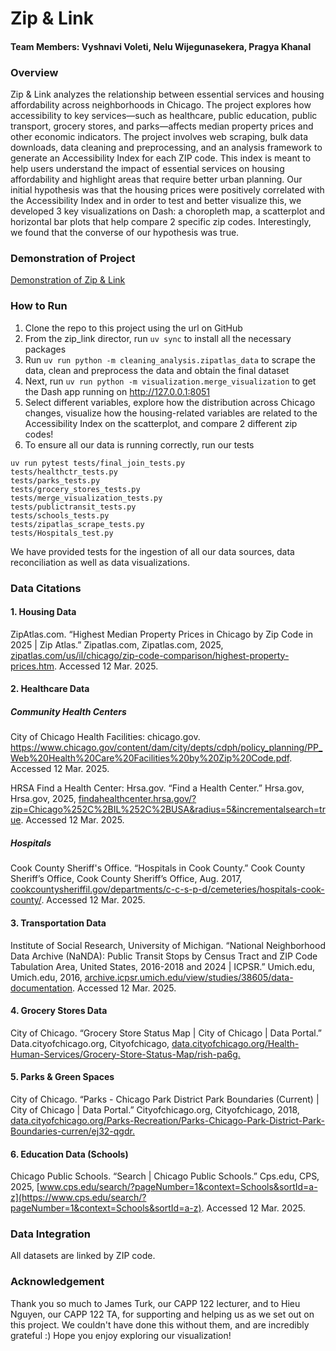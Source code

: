 # Zip & Link

#### Team Members: Vyshnavi Voleti, Nelu Wijegunasekera, Pragya Khanal

### Overview
Zip & Link analyzes the relationship between essential services and housing affordability across neighborhoods in Chicago. The project explores how accessibility to key services—such as healthcare, public education, public transport, grocery stores, and parks—affects median property prices and other economic indicators. The project involves web scraping, bulk data downloads, data cleaning and preprocessing, and an analysis framework to generate an Accessibility Index for each ZIP code. This index is meant to help users understand the impact of essential services on housing affordability and highlight areas that require better urban planning. Our initial hypothesis was that the housing prices were positively correlated with the Accessibility Index and in order to test and better visualize this, we developed 3 key visualizations on Dash: a choropleth map, a scatterplot and horizontal bar plots that help compare 2 specific zip codes. Interestingly, we found that the converse of our hypothesis was true. 

### Demonstration of Project

[Demonstration of Zip & Link](https://www.youtube.com/watch?v=O-PwBeorkRI&ab_channel=Vyshnavi)

### How to Run

1. Clone the repo to this project using the url on GitHub
2. From the zip_link director, run ```uv sync``` to install all the necessary packages 
3. Run ```uv run python -m cleaning_analysis.zipatlas_data``` to scrape the data, clean and preprocess the data and obtain the final dataset
4. Next, run ```uv run python -m visualization.merge_visualization``` to get the Dash app running on http://127.0.0.1:8051
5. Select different variables, explore how the distribution across Chicago changes, visualize how the housing-related variables are related to the Accessibility Index on the scatterplot, and compare 2 different zip codes!
6. To ensure all our data is running correctly, run our tests 
```
uv run pytest tests/final_join_tests.py 
tests/healthctr_tests.py 
tests/parks_tests.py 
tests/grocery_stores_tests.py 
tests/merge_visualization_tests.py 
tests/publictransit_tests.py 
tests/schools_tests.py 
tests/zipatlas_scrape_tests.py 
tests/Hospitals_test.py
```
We have provided tests for the ingestion of all our data sources, data reconciliation as well as data visualizations.

### Data Citations 

#### 1. Housing Data

ZipAtlas.com. “Highest Median Property Prices in Chicago by Zip Code in 2025 | Zip Atlas.” Zipatlas.com, Zipatlas.com, 2025, [zipatlas.com/us/il/chicago/zip-code-comparison/highest-property-prices.htm](https://zipatlas.com/us/il/chicago/zip-code-comparison/highest-property-prices.htm). Accessed 12 Mar. 2025.

#### 2. Healthcare Data

##### Community Health Centers
City of Chicago Health Facilities:
chicago.gov. https://www.chicago.gov/content/dam/city/depts/cdph/policy_planning/PP_Web%20Health%20Care%20Facilities%20by%20Zip%20Code.pdf. Accessed 12 Mar. 2025. 
 
HRSA Find a Health Center: 
Hrsa.gov. “Find a Health Center.” Hrsa.gov, Hrsa.gov, 2025, [findahealthcenter.hrsa.gov/?zip=Chicago%252C%2BIL%252C%2BUSA&radius=5&incrementalsearch=true](https://findahealthcenter.hrsa.gov/?zip=Chicago%252C%2BIL%252C%2BUSA&radius=5&incrementalsearch=true). Accessed 12 Mar. 2025. 

##### Hospitals
Cook County Sheriff's Office. “Hospitals in Cook County.” Cook County Sheriff’s Office, Cook County Sheriff’s Office, Aug. 2017, [cookcountysheriffil.gov/departments/c-c-s-p-d/cemeteries/hospitals-cook-county/](https://cookcountysheriffil.gov/departments/c-c-s-p-d/cemeteries/hospitals-cook-county/). Accessed 12 Mar. 2025. 

#### 3. Transportation Data
Institute of Social Research, University of Michigan. “National Neighborhood Data Archive (NaNDA): Public Transit Stops by Census Tract and ZIP Code Tabulation Area, United States, 2016-2018 and 2024 | ICPSR.” Umich.edu, Umich.edu, 2016, [archive.icpsr.umich.edu/view/studies/38605/data-documentation](https://archive.icpsr.umich.edu/view/studies/38605/data-documentation). Accessed 12 Mar. 2025.


#### 4. Grocery Stores Data
City of Chicago. “Grocery Store Status Map | City of Chicago | Data Portal.” Data.cityofchicago.org, Cityofchicago, [data.cityofchicago.org/Health-Human-Services/Grocery-Store-Status-Map/rish-pa6g.](https://data.cityofchicago.org/Health-Human-Services/Grocery-Store-Status-Map/rish-pa6g)

#### 5. Parks & Green Spaces
City of Chicago. “Parks - Chicago Park District Park Boundaries (Current) | City of Chicago | Data Portal.” Cityofchicago.org, Cityofchicago, 2018, [data.cityofchicago.org/Parks-Recreation/Parks-Chicago-Park-District-Park-Boundaries-curren/ej32-qgdr.](https://data.cityofchicago.org/Parks-Recreation/Parks-Chicago-Park-District-Park-Boundaries-curren/ej32-qgdr)

#### 6. Education Data (Schools)

Chicago Public Schools. “Search | Chicago Public Schools.” Cps.edu, CPS, 2025, [www.cps.edu/search/?pageNumber=1&context=Schools&sortId=a-z](https://www.cps.edu/search/?pageNumber=1&context=Schools&sortId=a-z). Accessed 12 Mar. 2025.

### Data Integration
All datasets are linked by ZIP code. 

### Acknowledgement 
Thank you so much to James Turk, our CAPP 122 lecturer, and to Hieu Nguyen, our CAPP 122 TA, for supporting and helping us as we set out on this project. We couldn't have done this without them, and are incredibly grateful :) Hope you enjoy exploring our visualization!
